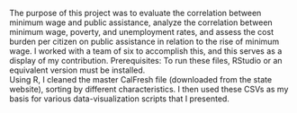 The purpose of this project was to evaluate the correlation between minimum wage and public assistance, analyze the correlation between minimum wage, poverty, and unemployment rates, and assess the cost burden per citizen on public assistance in relation to the rise of minimum wage. I worked with a team of six to accomplish this, and this serves as a display of my contribution. 
Prerequisites: To run these files, RStudio or an equivalent version must be installed.  
Using R, I cleaned the master CalFresh file (downloaded from the state website), sorting by different characteristics. I then used these CSVs as my basis for various data-visualization scripts that I presented.
